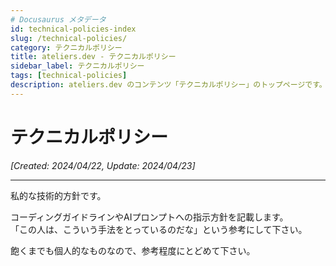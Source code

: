 ```yaml
---
# Docusaurus メタデータ 
id: technical-policies-index
slug: /technical-policies/
category: テクニカルポリシー
title: ateliers.dev - テクニカルポリシー
sidebar_label: テクニカルポリシー
tags: [technical-policies]
description: ateliers.dev のコンテンツ「テクニカルポリシー」のトップページです。
---
```


# テクニカルポリシー
*[Created: 2024/04/22, Update: 2024/04/23]*

---

私的な技術的方針です。

コーディングガイドラインやAIプロンプトへの指示方針を記載します。  
「この人は、こういう手法をとっているのだな」という参考にして下さい。

飽くまでも個人的なものなので、参考程度にとどめて下さい。
